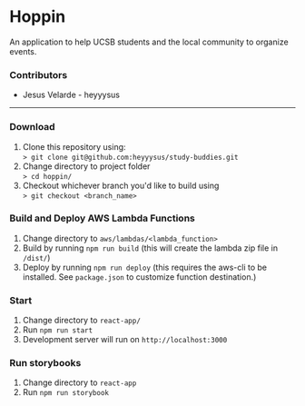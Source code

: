 # Hoppin
An application to help UCSB students and the local community to organize events. 

### Contributors
- Jesus Velarde - heyyysus

---

### Download
1. Clone this repository using:  
`> git clone git@github.com:heyyysus/study-buddies.git`
2. Change directory to project folder  
`> cd hoppin/`
3. Checkout whichever branch you'd like to build using  
   `> git checkout <branch_name>`

### Build and Deploy AWS Lambda Functions
1. Change directory to `aws/lambdas/<lambda_function>`
2. Build by running `npm run build` (this will create the lambda zip file in `/dist/`)
3. Deploy by running `npm run deploy` (this requires the aws-cli to be installed. See `package.json` to customize function destination.)

### Start 
1. Change directory to `react-app/`
2. Run `npm run start`
3. Development server will run on `http://localhost:3000`

### Run storybooks
1. Change directory to `react-app`
2. Run `npm run storybook`
